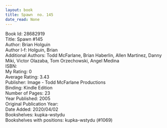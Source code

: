 ```yaml
---
layout: book
title: Spawn  no. 145
date_read: None
---
```


Book Id: 28682919<br />
Title: Spawn #145<br />
Author: Brian Holguin<br />
Author l-f: Holguin, Brian<br />
Additional Authors: Todd McFarlane, Brian Haberlin, Allen Martinez, Danny Miki, Victor Olazaba, Tom Orzechowski, Angel  Medina<br />
ISBN: <br />
My Rating: 0<br />
Average Rating: 3.43<br />
Publisher: Image - Todd McFarlane Productions<br />
Binding: Kindle Edition<br />
Number of Pages: 23<br />
Year Published: 2005<br />
Original Publication Year: <br />
Date Added: 2020/04/02<br />
Bookshelves: kupka-wstydu<br />
Bookshelves with positions: kupka-wstydu (#1069)<br />

